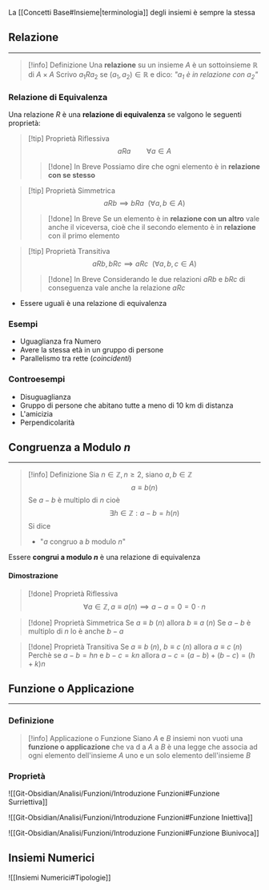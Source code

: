 La [[Concetti Base#Insieme|terminologia]] degli insiemi è sempre la stessa

## Relazione
---
>[!info] Definizione
> Una **relazione** su un insieme $A$ è un sottoinsieme $\mathbb{R}$ di $A\times A$
> Scrivo $a_{1}Ra_{2}$ se $(a_{1},a_{2}) \in\mathbb{R}$ e dico: *"$a_{1}$ è in relazione con $a_{2}$"*

### Relazione di Equivalenza
Una relazione $R$ è una **relazione di equivalenza** se valgono le seguenti proprietà:
>[!tip] Proprietà Riflessiva
>$$aRa \qquad \forall a \in A$$
>
>>[!done] In Breve
>> Possiamo dire che ogni elemento è in **relazione con se stesso**

>[!tip] Proprietà Simmetrica
>$$aRb \implies bRa \ \ (\forall a,b \in A)$$
>
>>[!done] In Breve
>> Se un elemento è in **relazione con un altro** vale anche il viceversa, cioè che il secondo elemento è in **relazione** con il primo elemento

>[!tip] Proprietà Transitiva
>$$aRb, bRc \implies aRc \ \ (\forall a,b,c \in A)$$
>
>>[!done] In Breve
>>Considerando le due relazioni $aRb$ e $bRc$ di conseguenza vale anche la relazione $aRc$

- Essere uguali è una relazione di equivalenza

### Esempi
- Uguaglianza fra Numero
- Avere la stessa età in un gruppo di persone
- Parallelismo tra rette (*coincidenti*)
### Controesempi
- Disuguaglianza
- Gruppo di persone che abitano tutte a meno di 10 km di distanza
- L'amicizia
- Perpendicolarità

## Congruenza a Modulo $n$
---
>[!info] Definizione
>Sia $n\in\mathbb{Z}, n\geq2$, siano $a,b\in\mathbb{Z}$
>$$a \equiv b (n)$$
>Se $a-b$ è multiplo di $n$ cioè
>$$\exists h\in\mathbb{Z}:a-b=h(n)$$
>Si dice
>- "$a$ congruo a $b$ modulo $n$"

 Essere **congrui a modulo $n$** è una relazione di equivalenza 
 #### Dimostrazione
 >[!done] Proprietà Riflessiva
 $$\forall a \in\mathbb{Z}, a\equiv a (n) \implies a-a = 0 = 0\cdot n$$

>[!done] Proprietà Simmetrica
>Se $a\equiv b\ (n)$ allora $b\equiv a \ (n)$
>Se $a-b$ è multiplo di $n$ lo è anche $b-a$

>[!done] Proprietà Transitiva
>Se $a \equiv b \ (n)$, $b\equiv c\ (n)$ allora $a \equiv c \ (n)$
>Perchè se $a-b =hn$ e $b-c=kn$
>allora $a-c = (a-b)+(b-c) = (h+k)n$
>

## Funzione o Applicazione
---
### Definizione
>[!info] Applicazione o Funzione
>Siano $A$ e $B$ insiemi non vuoti una **funzione o applicazione** che va d a $A$ a $B$ è una legge che associa ad ogni elemento dell'insieme $A$ uno e un solo elemento dell'insieme $B$
### Proprietà

![[Git-Obsidian/Analisi/Funzioni/Introduzione Funzioni#Funzione Surriettiva]]

![[Git-Obsidian/Analisi/Funzioni/Introduzione Funzioni#Funzione Iniettiva]]

![[Git-Obsidian/Analisi/Funzioni/Introduzione Funzioni#Funzione Biunivoca]]

## Insiemi Numerici
![[Insiemi Numerici#Tipologie]]